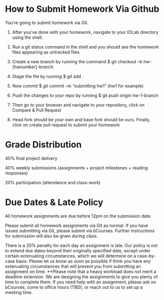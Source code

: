 # How to Submit Homework Via Github

You're going to submit homework via Git.

1. After you've done with your homework, navigate to your IOLab directory using the shell. 

2. Run a git status command in the shell and you should see the homework files appearing as untracked files

3. Create a new branch by running the command $ git checkout –b hw-[hwnumber]-branch

4. Stage the file by running $ git add .

5. Now commit $ git commit –m “submitting hw1” (hw1 for example)

5. Push the changes to your repo by running $ git push origin hw-1-branch

6. Then go to your browser and navigate to your repository, click on Compare & Pull Request

7. Head fork should be your own and base fork should be ours. Finally, click on create pull request to submit your homework

# Grade Distribution
40% final project delivery

40% weekly submissions (assignments + project milestones + reading responses)

20% participation (attendance and class-work)

# Due Dates & Late Policy

All homework assignments are due before 12pm on the submission date. 

Please submit all homework assignments via Git as normal. If you have issues submitting via Git, please submit via bCourses. Further instructions for submission will also be given during class.

There is a 20% penalty for each day an assignment is late. Our policy is not to extend due dates beyond their originally specified date, except under certain extenuating circumstances, which we will determine on a case-by-case basis. Please let us know as soon as possible if think you have any extenuating circumstances that will prevent you from submitting an assignment on time. **Please note that a heavy workload does not merit a deadline extension. We are designing the assignments to give you plenty of time to complete them. If you need help with an assignment, please ask on bCourses, come to office hours (TBD), or reach out to us to set up a meeting time.
